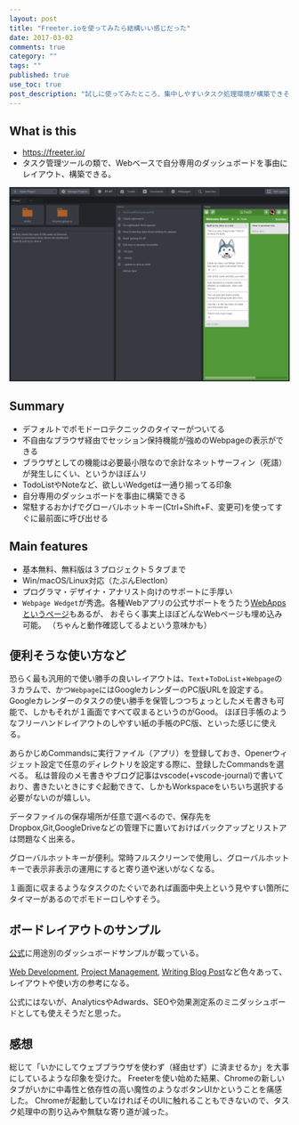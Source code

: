 ```yaml
---
layout: post
title: "Freeter.ioを使ってみたら結構いい感じだった"
date: 2017-03-02
comments: true
category: ""
tags: ""
published: true
use_toc: true
post_description: "試しに使ってみたところ、集中しやすいタスク処理環境が構築できそうだったので。" 
---
```


## What is this

- <https://freeter.io/>
- タスク管理ツールの類で、Webベースで自分専用のダッシュボードを事由にレイアウト、構築できる。

<img style="width:auto;height:auto;" src="/assets/images/time-management-with-freeter/screenshot.png" />

## Summary

* デフォルトでポモドーロテクニックのタイマーがついてる
* 不自由なブラウザ経由でセッション保持機能が強めのWebpageの表示ができる
* ブラウザとしての機能は必要最小限なので余計なネットサーフィン（死語）が発生しにくい、というかほぼムリ
* TodoListやNoteなど、欲しいWedgetは一通り揃ってる印象
* 自分専用のダッシュボードを事由に構築できる
* 常駐するおかげでグローバルホットキー(Ctrl+Shift+F、変更可)を使ってすぐに最前面に呼び出せる

## Main features

* 基本無料、無料版は３プロジェクト５タブまで
* Win/macOS/Linux対応（たぶんElectlon）
* プログラマ・デザイナ・アナリスト向けのサポートに手厚い
* `Webpage Wedget`が秀逸。各種Webアプリの公式サポートをうたう[WebAppsというページ](https://freeter.io/embedding-web-apps)もあるが、
おそらく事実上ほぼどんなWebページも埋め込み可能。
（ちゃんと動作確認してるよという意味かも）

## 便利そうな使い方など

恐らく最も汎用的で使い勝手の良いレイアウトは、`Text`+`ToDoList`+`Webpage`の３カラムで、かつ`Webpage`にはGoogleカレンダーのPC版URLを設定する。
Googleカレンダーのタスクの使い勝手を保管しつつちょっとしたメモ書きも可能で、しかもそれが１画面ですべて収まるというのがGood。
ほぼ日手帳のようなフリーハンドレイアウトのしやすい紙の手帳のPC版、といった感じに使える。

あらかじめCommandsに実行ファイル（アプリ）を登録しておき、Openerウィジェット設定で任意のディレクトリを設定する際に、登録したCommandsを選べる。
私は普段のメモ書きやブログ記事はvscode(+vscode-journal)で書いており、書きたいときにすぐ起動できて、しかもWorkspaceをいちいち選択する必要がないのが嬉しい。

データファイルの保存場所が任意で選べるので、保存先をDropbox,Git,GoogleDriveなどの管理下に置いておけばバックアップとリストアは問題なく出来る。

グローバルホットキーが便利。常時フルスクリーンで使用し、グローバルホットキーで表示非表示の運用にすると寄り道や迷いがなくなる。

１画面に収まるようなタスクのたぐいであれば画面中央上という見やすい箇所にタイマーがあるのでポモドーロしやすそう。

## ボードレイアウトのサンプル

[公式](https://freeter.io/dashboard-examples)に用途別のダッシュボードサンプルが載っている。

[Web Development](https://freeter.io/dashboard-examples/web-development),
[Project Management](https://freeter.io/dashboard-examples/project-management),
[Writing Blog Post](https://freeter.io/dashboard-examples/writing-blog-post)など色々あって、レイアウトや使い方の参考になる。

公式にはないが、AnalyticsやAdwards、SEOや効果測定系のミニダッシュボードとしても使えそうだと思った。

## 感想

総じて「いかにしてウェブブラウザを使わず（経由せず）に済ませるか」を大事にしているような印象を受けた。
Freeterを使い始めた結果、Chromeの新しいタブがいかに中毒性と依存性の高い魔性のようなボタンUIかということを痛感した。
Chromeが起動していなければそのUIに触れることもできないので、タスク処理中の割り込みや無駄な寄り道が減った。

